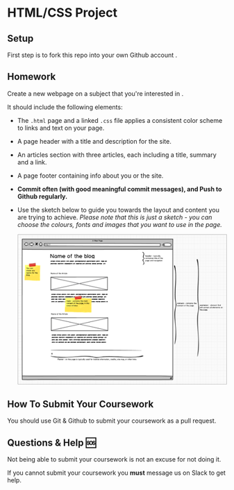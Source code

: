 # HTML/CSS Project

## Setup

First step is to fork this repo into your own Github account .

## Homework

Create a new webpage on a subject that you're interested in .

It should include the following elements:

- The `.html` page and a linked `.css` file applies a consistent color scheme to links and text on your page.
- A page header with a title and description for the site.
- An articles section with three articles, each including a title, summary and a link.
- A page footer containing info about you or the site.
- **Commit often (with good meaningful commit messages), and Push to Github regularly.**
- Use the sketch below to guide you towards the layout and content you are trying to achieve. _Please note that this is just a sketch - you can choose the colours, fonts and images that you want to use in the page._

  <a href="blog-sketch-week-1.png" target="blank">
    <img src="blog-sketch-week-1.png" style="border: 1px solid #bababa;">
  </a>


## How To Submit Your Coursework

You should use Git & Github to submit your coursework as a pull request.


## Questions & Help 🆘

Not being able to submit your coursework is not an excuse for not doing it.

If you cannot submit your coursework you **must** message us on Slack to get help.